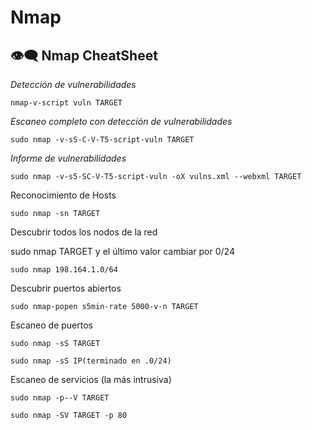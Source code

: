 # Nmap

## 👁️‍🗨️​ Nmap CheatSheet

*Detección de vulnerabilidades*

`nmap-v-script vuln TARGET`

*Escaneo completo con detección de vulnerabilidades*

`sudo nmap -v-sS-C-V-T5-script-vuln TARGET`

*Informe de vulnerabilidades*

`sudo nmap -v-s5-SC-V-T5-script-vuln -oX vulns.xml --webxml TARGET`

Reconocimiento de Hosts

`sudo nmap -sn TARGET`

Descubrir todos los nodos de la red

sudo nmap TARGET y el último valor cambiar por 0/24

`sudo nmap 198.164.1.0/64`

Descubrir puertos abiertos

`sudo nmap-popen s5min-rate 5000-v-n TARGET`

Escaneo de puertos

`sudo nmap -sS TARGET`

`sudo nmap -sS IP(terminado en .0/24)`

Escaneo de servicios (la más intrusiva)

`sudo nmap -p--V TARGET`

`sudo nmap -SV TARGET -p 80`
